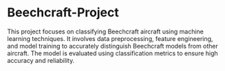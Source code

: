# Beechcraft-Project
This project focuses on classifying Beechcraft aircraft using machine learning techniques. It involves data preprocessing, feature engineering, and model training to accurately distinguish Beechcraft models from other aircraft. The model is evaluated using classification metrics to ensure high accuracy and reliability.
